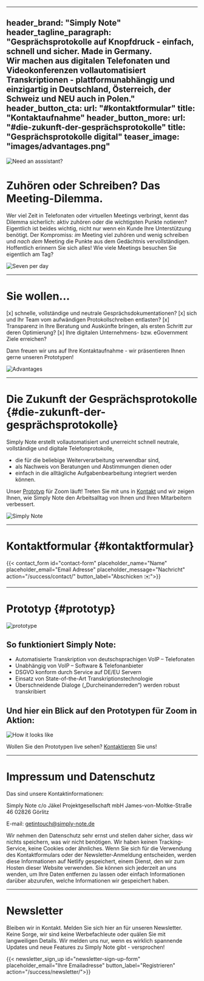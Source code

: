 
---
header_brand: "Simply Note"
header_tagline_paragraph: "Gesprächsprotokolle auf Knopfdruck - einfach, schnell und sicher. Made in Germany. <br> Wir machen aus digitalen Telefonaten und Videokonferenzen vollautomatisiert Transkriptionen - plattformunabhängig und einzigartig in Deutschland, Österreich, der Schweiz und **NEU** auch in Polen."
header_button_cta:
  url: "#kontaktformular"
  title: "Kontaktaufnahme"
header_button_more:
  url: "#die-zukunft-der-gesprächsprotokolle"
  title: "Gesprächsprotokolle digital"
  teaser_image: "images/advantages.png"  
---

![Need an asssistant?](images/needanassistant.png)

# Zuhören oder Schreiben? Das Meeting-Dilemma.
Wer viel Zeit in Telefonaten oder virtuellen Meetings verbringt, kennt das Dilemma sicherlich: aktiv zuhören oder die wichtigsten Punkte notieren? Eigentlich ist beides wichtig, nicht nur wenn ein Kunde Ihre Unterstützung benötigt. Der Kompromiss: *im* Meeting viel zuhören und wenig schreiben und *nach dem* Meeting die Punkte aus dem Gedächtnis vervollständigen. Hoffentlich erinnern Sie sich alles! Wie viele Meetings besuchen Sie eigentlich am Tag?

![Seven per day](images/sevenperday.png)

---

# Sie wollen...
[x] schnelle, vollständige und neutrale Gesprächsdokumentationen?
[x] sich und Ihr Team vom aufwändigen Protokollschreiben entlasten? 
[x] Transparenz in Ihre Beratung und Auskünfte bringen, als ersten Schritt zur deren Optimierung?
[x] Ihre digitalen Unternehmens- bzw. eGovernment Ziele erreichen?

Dann freuen wir uns auf Ihre Kontaktaufnahme - wir präsentieren Ihnen gerne unseren Prototypen!

![Advantages](images/advantages.png)

---

# Die Zukunft der Gesprächsprotokolle  {#die-zukunft-der-gesprächsprotokolle}

Simply Note erstellt vollautomatisiert und unerreicht schnell neutrale, vollständige und digitale Telefonprotokolle,
- die für die beliebige Weiterverarbeitung verwendbar sind, 
- als Nachweis von Beratungen und Abstimmungen dienen oder 
- einfach in die alltägliche Aufgabenbearbeitung integriert werden können. 


Unser [Prototyp](#prototyp) für Zoom läuft! 
Treten Sie mit uns in [Kontakt](#contact-form) und wir zeigen Ihnen, wie Simply Note den Arbeitsalltag von Ihnen und Ihren Mitarbeitern verbessert.

![Simply Note](images/SimplyNoteLogo.png)

---

# Kontaktformular {#kontaktformular}
{{< contact_form id="contact-form" placeholder_name="Name" placeholder_email="Email Adresse" placeholder_message="Nachricht" action="/success/contact/" button_label="Abschicken ✉️">}}

---

# Prototyp {#prototyp}
![prototype](images/howitworks.png)

## So funktioniert Simply Note:
- Automatisierte Transkription von deutschsprachigen VoIP – Telefonaten
- Unabhängig von VoIP – Software & Telefonanbieter
- DSGVO konform durch Service auf DE/EU Servern
- Einsatz von State-of-the-Art Transkriptionstechnologie 
- Überschneidende Dialoge („Durcheinanderreden“) werden robust transkribiert 

## Und hier ein Blick auf den Prototypen für Zoom in Aktion:
![How it looks like](images/prototype.png)

Wollen Sie den Prototypen live sehen? [Kontaktieren](#contact-form) Sie uns!

---

# Impressum und Datenschutz

Das sind unsere Kontaktinformationen:

Simply Note
c/o Jäkel Projektgesellschaft mbH
James-von-Moltke-Straße 46
02826 Görlitz


E-mail: getintouch@simply-note.de


Wir nehmen den Datenschutz sehr ernst und stellen daher sicher, dass wir nichts speichern, was wir nicht benötigen. Wir haben keinen Tracking-Service, keine Cookies oder ähnliches. Wenn Sie sich für die Verwendung des Kontaktformulars oder der Newsletter-Anmeldung entscheiden, werden diese Informationen auf Netlify gespeichert, einem Dienst, den wir zum Hosten dieser Website verwenden. Sie können sich jederzeit an uns wenden, um Ihre Daten entfernen zu lassen oder einfach Informationen darüber abzurufen, welche Informationen wir gespeichert haben.

---

# Newsletter

Bleiben wir in Kontakt. Melden Sie sich hier an für unseren Newsletter. Keine Sorge, wir sind keine Werbefachleute oder quälen Sie mit langweiligen Details. Wir melden uns nur, wenn es wirklich spannende Updates und neue Features zu Simply Note gibt - versprochen!

{{< newsletter_sign_up id="newsletter-sign-up-form" placeholder_email="Ihre Emailadresse" button_label="Registrieren" action="/success/newsletter/">}}
